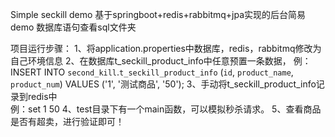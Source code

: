 Simple seckill demo
基于springboot+redis+rabbitmq+jpa实现的后台简易demo
数据库语句查看sql文件夹

项目运行步骤：
1、将application.properties中数据库，redis，rabbitmq修改为自己环境信息
2、在数据库t_seckill_product_info中任意预置一条数据，
   例：INSERT INTO `second_kill`.`t_seckill_product_info` (`id`, `product_name`, `product_num`) VALUES ('1', '测试商品', '50');
3、手动将t_seckill_product_info记录到redis中  
   例：set 1 50
4、test目录下有一个main函数，可以模拟秒杀请求。
5、查看商品是否有超卖，进行验证即可！

